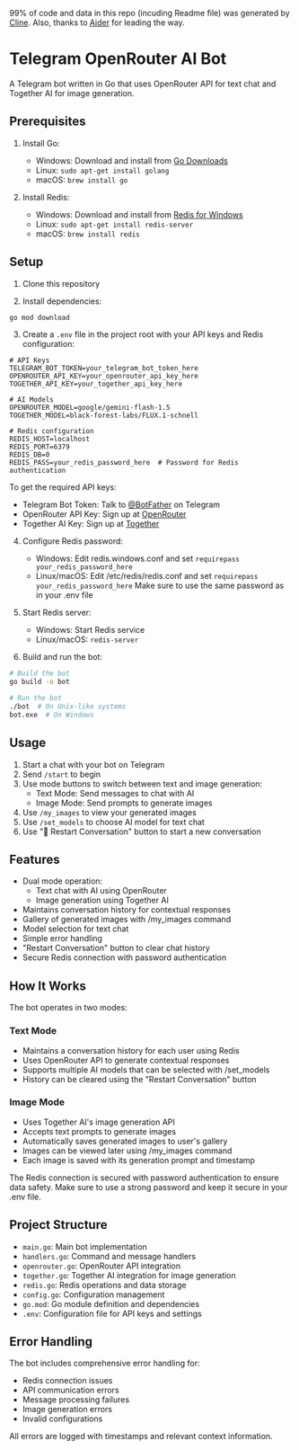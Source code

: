 99% of code and data in this repo (incuding Readme file) was generated by [Cline](https://github.com/cline/cline). Also, thanks to [Aider](https://github.com/Aider-AI/aider) for leading the way.

# Telegram OpenRouter AI Bot

A Telegram bot written in Go that uses OpenRouter API for text chat and Together AI for image generation.

## Prerequisites

1. Install Go:
   - Windows: Download and install from [Go Downloads](https://golang.org/dl/)
   - Linux: `sudo apt-get install golang`
   - macOS: `brew install go`

2. Install Redis:
   - Windows: Download and install from [Redis for Windows](https://github.com/microsoftarchive/redis/releases)
   - Linux: `sudo apt-get install redis-server`
   - macOS: `brew install redis`

## Setup

1. Clone this repository

2. Install dependencies:
```bash
go mod download
```

3. Create a `.env` file in the project root with your API keys and Redis configuration:
```
# API Keys
TELEGRAM_BOT_TOKEN=your_telegram_bot_token_here
OPENROUTER_API_KEY=your_openrouter_api_key_here
TOGETHER_API_KEY=your_together_api_key_here

# AI Models
OPENROUTER_MODEL=google/gemini-flash-1.5
TOGETHER_MODEL=black-forest-labs/FLUX.1-schnell

# Redis configuration
REDIS_HOST=localhost
REDIS_PORT=6379
REDIS_DB=0
REDIS_PASS=your_redis_password_here  # Password for Redis authentication
```

To get the required API keys:
- Telegram Bot Token: Talk to [@BotFather](https://t.me/botfather) on Telegram
- OpenRouter API Key: Sign up at [OpenRouter](https://openrouter.ai/)
- Together AI Key: Sign up at [Together](https://together.ai/)

4. Configure Redis password:
   - Windows: Edit redis.windows.conf and set `requirepass your_redis_password_here`
   - Linux/macOS: Edit /etc/redis/redis.conf and set `requirepass your_redis_password_here`
   Make sure to use the same password as in your .env file

5. Start Redis server:
   - Windows: Start Redis service
   - Linux/macOS: `redis-server`

6. Build and run the bot:
```bash
# Build the bot
go build -o bot

# Run the bot
./bot  # On Unix-like systems
bot.exe  # On Windows
```

## Usage

1. Start a chat with your bot on Telegram
2. Send `/start` to begin
3. Use mode buttons to switch between text and image generation:
   - Text Mode: Send messages to chat with AI
   - Image Mode: Send prompts to generate images
4. Use `/my_images` to view your generated images
5. Use `/set_models` to choose AI model for text chat
6. Use "🔄 Restart Conversation" button to start a new conversation

## Features

- Dual mode operation:
  - Text chat with AI using OpenRouter
  - Image generation using Together AI
- Maintains conversation history for contextual responses
- Gallery of generated images with /my_images command
- Model selection for text chat
- Simple error handling
- "Restart Conversation" button to clear chat history
- Secure Redis connection with password authentication

## How It Works

The bot operates in two modes:

### Text Mode
- Maintains a conversation history for each user using Redis
- Uses OpenRouter API to generate contextual responses
- Supports multiple AI models that can be selected with /set_models
- History can be cleared using the "Restart Conversation" button

### Image Mode
- Uses Together AI's image generation API
- Accepts text prompts to generate images
- Automatically saves generated images to user's gallery
- Images can be viewed later using /my_images command
- Each image is saved with its generation prompt and timestamp

The Redis connection is secured with password authentication to ensure data safety. Make sure to use a strong password and keep it secure in your .env file.

## Project Structure

- `main.go`: Main bot implementation
- `handlers.go`: Command and message handlers
- `openrouter.go`: OpenRouter API integration
- `together.go`: Together AI integration for image generation
- `redis.go`: Redis operations and data storage
- `config.go`: Configuration management
- `go.mod`: Go module definition and dependencies
- `.env`: Configuration file for API keys and settings

## Error Handling

The bot includes comprehensive error handling for:
- Redis connection issues
- API communication errors
- Message processing failures
- Image generation errors
- Invalid configurations

All errors are logged with timestamps and relevant context information.
